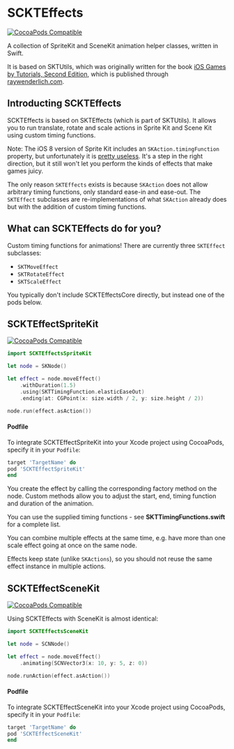 # SCKTEffects

[![CocoaPods Compatible](https://img.shields.io/cocoapods/v/SCKTEffectsCore.svg)](https://img.shields.io/cocoapods/v/SCKTEffectsCore.svg)

A collection of SpriteKit and SceneKit animation helper classes, written in Swift.

It is based on SKTUtils, which was originally written for the book [iOS Games by Tutorials, Second Edition](http://raywenderlich.com/store/ios-games-by-tutorials), which is published through [raywenderlich.com](http://raywenderlich.com).

## Introducting SCKTEffects

SCKTEffects is based on SKTEffects (which is part of SKTUtils). It allows you to run translate, rotate and scale actions in Sprite Kit and Scene Kit using custom timing functions.

Note: The iOS 8 version of Sprite Kit includes an `SKAction.timingFunction` property, but unfortunately it is [pretty useless](https://openradar.appspot.com/radar?id=6464265753985024). It's a step in the right direction, but it still won't let you perform the kinds of effects that make games juicy.

The only reason `SKTEffects` exists is because `SKAction` does not allow arbitrary timing functions, only standard ease-in and ease-out. The `SKTEffect` subclasses are re-implementations of what `SKAction` already does but with the addition of custom timing functions.

## What can SCKTEffects do for you?

Custom timing functions for animations! There are currently three `SKTEffect` subclasses:

- `SKTMoveEffect`
- `SKTRotateEffect`
- `SKTScaleEffect`

You typically don't include SCKTEffectsCore directly, but instead one of the pods below.

## SCKTEffectSpriteKit

[![CocoaPods Compatible](https://img.shields.io/cocoapods/v/SCKTEffectsSpriteKit.svg)](https://img.shields.io/cocoapods/v/SCKTEffectsSpriteKit.svg)

```swift
import SCKTEffectsSpriteKit

let node = SKNode()

let effect = node.moveEffect()
    .withDuration(1.5)
    .using(SKTTimingFunction.elasticEaseOut)
    .ending(at: CGPoint(x: size.width / 2, y: size.height / 2))

node.run(effect.asAction())
```

#### Podfile

To integrate SCKTEffectSpriteKit into your Xcode project using CocoaPods, specify it in your `Podfile`:

```ruby
target 'TargetName' do
pod 'SCKTEffectSpriteKit'
end
```

You create the effect by calling the corresponding factory method on the node. Custom methods allow you to adjust the start, end, timing function and duration of the animation.

You can use the supplied timing functions - see **SKTTimingFunctions.swift** for a complete list.

You can combine multiple effects at the same time, e.g. have more than one scale effect going at once on the same node.

Effects keep state (unlike `SKActions`), so you should not reuse the same effect instance in multiple actions.

## SCKTEffectSceneKit

[![CocoaPods Compatible](https://img.shields.io/cocoapods/v/SCKTEffectsSpriteKit.svg)](https://img.shields.io/cocoapods/v/SCKTEffectsSpriteKit.svg)

Using SCKTEffects with SceneKit is almost identical:

```swift
import SCKTEffectsSceneKit

let node = SCNNode()

let effect = node.moveEffect()
    .animating(SCNVector3(x: 10, y: 5, z: 0))

node.runAction(effect.asAction())
```

#### Podfile

To integrate SCKTEffectSceneKit into your Xcode project using CocoaPods, specify it in your `Podfile`:

```ruby
target 'TargetName' do
pod 'SCKTEffectSceneKit'
end
```
